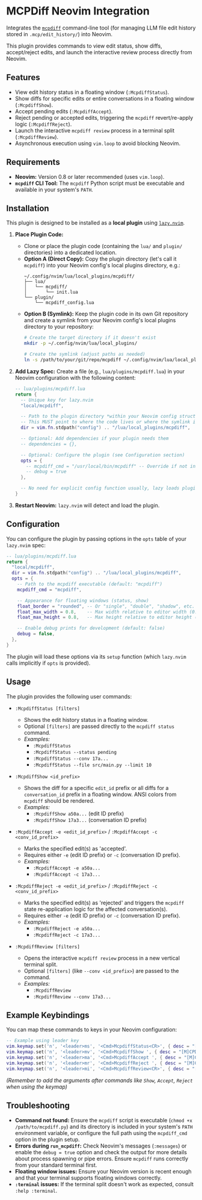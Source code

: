 # MCPDiff Neovim Integration

Integrates the [`mcpdiff`](#) command-line tool (for managing LLM file edit history stored in `.mcp/edit_history/`) into Neovim.

This plugin provides commands to view edit status, show diffs, accept/reject edits, and launch the interactive review process directly from Neovim.

## Features

*   View edit history status in a floating window (`:McpdiffStatus`).
*   Show diffs for specific edits or entire conversations in a floating window (`:McpdiffShow`).
*   Accept pending edits (`:McpdiffAccept`).
*   Reject pending or accepted edits, triggering the `mcpdiff` revert/re-apply logic (`:McpdiffReject`).
*   Launch the interactive `mcpdiff review` process in a terminal split (`:McpdiffReview`).
*   Asynchronous execution using `vim.loop` to avoid blocking Neovim.

## Requirements

*   **Neovim:** Version 0.8 or later recommended (uses `vim.loop`).
*   **`mcpdiff` CLI Tool:** The `mcpdiff` Python script must be executable and available in your system's `PATH`.

## Installation

This plugin is designed to be installed as a **local plugin** using [`lazy.nvim`](https://github.com/folke/lazy.nvim).

1.  **Place Plugin Code:**
    *   Clone or place the plugin code (containing the `lua/` and `plugin/` directories) into a dedicated location.
    *   **Option A (Direct Copy):** Copy the plugin directory (let's call it `mcpdiff`) into your Neovim config's local plugins directory, e.g.:
        ```
        ~/.config/nvim/lua/local_plugins/mcpdiff/
        ├── lua/
        │   └── mcpdiff/
        │       └── init.lua
        └── plugin/
            └── mcpdiff_config.lua
        ```
    *   **Option B (Symlink):** Keep the plugin code in its own Git repository and create a symlink from your Neovim config's local plugins directory to your repository:
        ```bash
        # Create the target directory if it doesn't exist
        mkdir -p ~/.config/nvim/lua/local_plugins/

        # Create the symlink (adjust paths as needed)
        ln -s /path/to/your/git/repo/mcpdiff ~/.config/nvim/lua/local_plugins/mcpdiff
        ```

2.  **Add Lazy Spec:**
    Create a file (e.g., `lua/plugins/mcpdiff.lua`) in your Neovim configuration with the following content:

    ```lua
    -- lua/plugins/mcpdiff.lua
    return {
      -- Unique key for lazy.nvim
      "local/mcpdiff",

      -- Path to the plugin directory *within your Neovim config structure*
      -- This MUST point to where the code lives or where the symlink is placed.
      dir = vim.fn.stdpath("config") .. "/lua/local_plugins/mcpdiff",

      -- Optional: Add dependencies if your plugin needs them
      -- dependencies = {},

      -- Optional: Configure the plugin (see Configuration section)
      opts = {
        -- mcpdiff_cmd = "/usr/local/bin/mcpdiff" -- Override if not in PATH
        -- debug = true
      },

      -- No need for explicit config function usually, lazy loads plugin dir
    }
    ```

3.  **Restart Neovim:** `lazy.nvim` will detect and load the plugin.

## Configuration

You can configure the plugin by passing options in the `opts` table of your `lazy.nvim` spec:

```lua
-- lua/plugins/mcpdiff.lua
return {
  "local/mcpdiff",
  dir = vim.fn.stdpath("config") .. "/lua/local_plugins/mcpdiff",
  opts = {
    -- Path to the mcpdiff executable (default: "mcpdiff")
    mcpdiff_cmd = "mcpdiff",

    -- Appearance for floating windows (status, show)
    float_border = "rounded", -- Or "single", "double", "shadow", etc.
    float_max_width = 0.8,    -- Max width relative to editor width (0.0 to 1.0)
    float_max_height = 0.8,   -- Max height relative to editor height (0.0 to 1.0)

    -- Enable debug prints for development (default: false)
    debug = false,
  },
}
```

The plugin will load these options via its `setup` function (which `lazy.nvim` calls implicitly if `opts` is provided).

## Usage

The plugin provides the following user commands:

*   `:McpdiffStatus [filters]`
    *   Shows the edit history status in a floating window.
    *   Optional `[filters]` are passed directly to the `mcpdiff status` command.
    *   *Examples:*
        *   `:McpdiffStatus`
        *   `:McpdiffStatus --status pending`
        *   `:McpdiffStatus --conv 17a...`
        *   `:McpdiffStatus --file src/main.py --limit 10`

*   `:McpdiffShow <id_prefix>`
    *   Shows the diff for a specific `edit_id` prefix or all diffs for a `conversation_id` prefix in a floating window. ANSI colors from `mcpdiff` should be rendered.
    *   *Examples:*
        *   `:McpdiffShow a50a...` (edit ID prefix)
        *   `:McpdiffShow 17a3...` (conversation ID prefix)

*   `:McpdiffAccept -e <edit_id_prefix>` / `:McpdiffAccept -c <conv_id_prefix>`
    *   Marks the specified edit(s) as 'accepted'.
    *   Requires either `-e` (edit ID prefix) or `-c` (conversation ID prefix).
    *   *Examples:*
        *   `:McpdiffAccept -e a50a...`
        *   `:McpdiffAccept -c 17a3...`

*   `:McpdiffReject -e <edit_id_prefix>` / `:McpdiffReject -c <conv_id_prefix>`
    *   Marks the specified edit(s) as 'rejected' and triggers the `mcpdiff` state re-application logic for the affected conversation(s).
    *   Requires either `-e` (edit ID prefix) or `-c` (conversation ID prefix).
    *   *Examples:*
        *   `:McpdiffReject -e a50a...`
        *   `:McpdiffReject -c 17a3...`

*   `:McpdiffReview [filters]`
    *   Opens the interactive `mcpdiff review` process in a new vertical terminal split.
    *   Optional `[filters]` (like `--conv <id_prefix>`) are passed to the command.
    *   *Examples:*
        *   `:McpdiffReview`
        *   `:McpdiffReview --conv 17a3...`

## Example Keybindings

You can map these commands to keys in your Neovim configuration:

```lua
-- Example using leader key
vim.keymap.set('n', '<leader>ms', '<Cmd>McpdiffStatus<CR>', { desc = "[M]CPDiff [S]tatus" })
vim.keymap.set('n', '<leader>mv', '<Cmd>McpdiffShow ', { desc = "[M]CPDiff Sho[v]w ID" }) -- Note space for entering ID
vim.keymap.set('n', '<leader>ma', '<Cmd>McpdiffAccept ', { desc = "[M]CPDiff [A]ccept" })
vim.keymap.set('n', '<leader>mr', '<Cmd>McpdiffReject ', { desc = "[M]CPDiff [R]eject" })
vim.keymap.set('n', '<leader>mi', '<Cmd>McpdiffReview<CR>', { desc = "[M]CPDiff Review [I]nteractive" })
```
*(Remember to add the arguments after commands like `Show`, `Accept`, `Reject` when using the keymap)*

## Troubleshooting

*   **Command not found:** Ensure the `mcpdiff` script is executable (`chmod +x /path/to/mcpdiff.py`) and its directory is included in your system's `PATH` environment variable, or configure the full path using the `mcpdiff_cmd` option in the plugin setup.
*   **Errors during `run_mcpdiff`:** Check Neovim's messages (`:messages`) or enable the `debug = true` option and check the output for more details about process spawning or pipe errors. Ensure `mcpdiff` runs correctly from your standard terminal first.
*   **Floating window issues:** Ensure your Neovim version is recent enough and that your terminal supports floating windows correctly.
*   **`:terminal` issues:** If the terminal split doesn't work as expected, consult `:help :terminal`.
```

